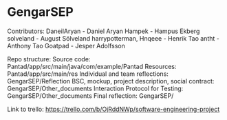 # GengarSEP

Contributors:
DaneilAryan             - Daniel Aryan
Hampek                  - Hampus Ekberg
solveland               - August Sölveland
harrypotterman, Hnqeee  - Henrik Tao
antht                   - Anthony Tao
Goatpad                 - Jesper Adolfsson

Repo structure:
Source code:                                        Pantad/app/src/main/java/com/example/Pantad
Resources:                                          Pantad/app/src/main/res
Individual and team reflections:                    GengarSEP/Reflection
BSC, mockup, project description, social contract:  GengarSEP/Other_documents
Interaction Protocol for Testing:                   GengarSEP/Other_documents
Final reflection:                                   GengarSEP/

Link to trello:
https://trello.com/b/OjRddNWp/software-engineering-project
